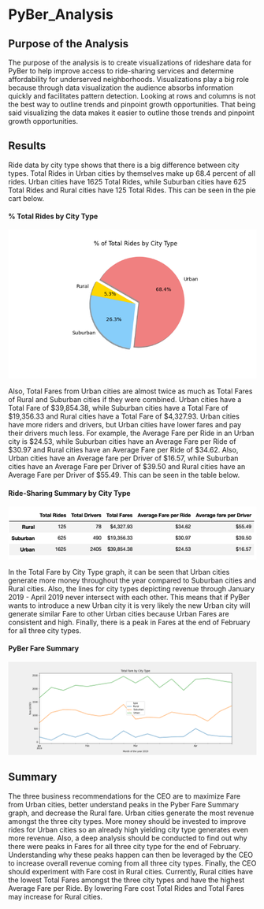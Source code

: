 # PyBer_Analysis

## Purpose of the Analysis
The purpose of the analysis is to create visualizations of rideshare data for PyBer to help improve access to ride-sharing services and determine affordability for underserved neighborhoods. Visualizations play a big role because through data visualization the audience absorbs information quickly and facilitates pattern detection. Looking at rows and columns is not the best way to outline trends and pinpoint growth opportunities. That being said visualizing the data makes it easier to outline those trends and pinpoint growth opportunities.

## Results

Ride data by city type shows that there is a big difference between city types. Total Rides in Urban cities by themselves make up 68.4 percent of all rides. Urban cities have 1625 Total Rides, while Suburban cities have 625 Total Rides and Rural cities have 125 Total Rides. This can be seen in the pie cart below.

#### % Total Rides by City Type

![Pie chart for Total Rides by City Type](./analysis/Fig6.png)

Also, Total Fares from Urban cities are almost twice as much as Total Fares of Rural and Suburban cities if they were combined. Urban cities have a Total Fare of $39,854.38, while Suburban cities have a Total Fare of $19,356.33 and Rural cities have a Total Fare of $4,327.93. Urban cities have more riders and drivers, but Urban cities have lower fares and pay their drivers much less. For example, the Average Fare per Ride in an Urban city is $24.53, while Suburban cities have an Average Fare per Ride of $30.97 and Rural cities have an Average Fare per Ride of $34.62. Also, Urban cities have an Average fare per Driver of $16.57, while Suburban cities have an Average Fare per Driver of $39.50 and Rural cities have an Average Fare per Driver of $55.49. This can be seen in the table below.

#### Ride-Sharing Summary by City Type
![Ride Sharing by Type](./analysis/Ride_Sharing_By_Type.png)

In the Total Fare by City Type graph, it can be seen that Urban cities generate more money throughout the year compared to Suburban cities and Rural cities. Also, the lines for city types depicting revenue through January 2019 - April 2019 never intersect with each other. This means that if PyBer wants to introduce a new Urban city it is very likely the new Urban city will generate similar Fare to other Urban cities because Urban Fares are consistent and high. Finally, there is a peak in Fares at the end of February for all three city types.

#### PyBer Fare Summary
![Pyber Fare Summary](./analysis/PyBer_fare_summary.png)

## Summary
The three business recommendations for the CEO are to maximize Fare from Urban cities, better understand peaks in the Pyber Fare Summary graph, and decrease the Rural fare. Urban cities generate the most revenue amongst the three city types. More money should be invested to improve rides for Urban cities so an already high yielding city type generates even more revenue. Also, a deep analysis should be conducted to find out why there were peaks in Fares for all three city type for the end of February. Understanding why these peaks happen can then be leveraged by the CEO to increase overall revenue coming from all three city types. Finally, the CEO should experiment with Fare cost in Rural cities. Currently, Rural cities have the lowest Total Fares amongst the three city types and have the highest Average Fare per Ride. By lowering Fare cost Total Rides and Total Fares may increase for Rural cities. 

